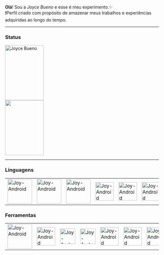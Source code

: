 

**Olá**! Sou a *Joyce Bueno* e esse é meu experimento.✨<br/>
❗Perfil criado com propósito de amazenar meus trabalhos e experiências adquiridas ao longo do tempo.<hr/> 


### Status
<div>
 <img height="180em" width="50%" src="https://github-readme-stats.vercel.app/api?username=joycebueno&show_icons=true&theme=dracula" alt="Joyce Bueno" />
 <img height="180em" width="50%" src="https://github-readme-stats.vercel.app/api/top-langs/?username=joycebueno&layout=compact&langs_count=16&theme=dracula" /> 
</div>

<hr/>

### Linguagens
<table cellspan="0" collspan="0" width="100">
  <tr>
    <td>
      <img align="center" alt="Joy-Android" height="auto" width="80"  src="https://cdn.jsdelivr.net/gh/devicons/devicon@latest/icons/java/java-original-wordmark.svg">
     </td>
    <td>
      <img align="center" alt="Joy-Android" height="auto" width="80"  src="https://cdn.jsdelivr.net/gh/devicons/devicon@latest/icons/xml/xml-original.svg">
     </td>
    <td>
       <img align="center" alt="Joy-Android" height="auto" width="80"  src="https://cdn.jsdelivr.net/gh/devicons/devicon@latest/icons/kotlin/kotlin-original-wordmark.svg">
     </td>
     <td>
      <img align="center" alt="Joy-Android" height="auto" width="60"  src="https://cdn.jsdelivr.net/gh/devicons/devicon@latest/icons/javascript/javascript-original.svg">
     </td>
     <td>
      <img align="center" alt="Joy-Android" height="auto" width="60"  src="https://cdn.jsdelivr.net/gh/devicons/devicon@latest/icons/html5/html5-original-wordmark.svg">
     </td>
     <td>
       <img align="center" alt="Joy-Android" height="auto" width="60"  src="https://cdn.jsdelivr.net/gh/devicons/devicon@latest/icons/git/git-original-wordmark.svg">
     </td>
  </tr>
</table>

### Ferramentas
<table cellspan="0" collspan="0" width="100">
  <tr>
     <td>
       <img align="center" alt="Joy-Android" height="auto" width="80"  src="https://cdn.jsdelivr.net/gh/devicons/devicon@latest/icons/androidstudio/androidstudio-plain-wordmark.svg">
     </td>
    <td>
      <img align="center" alt="Joy-Android" height="auto" width="60"  src="https://cdn.jsdelivr.net/gh/devicons/devicon@latest/icons/intellij/intellij-original.svg">
     </td>
    <td>
      <img align="center" alt="Joy-Android" height="auto" width="50"  src="https://cdn.jsdelivr.net/gh/devicons/devicon@latest/icons/visualstudio/visualstudio-original.svg">
     </td>
    <td>
       <img align="center" alt="Joy-Android" height="auto" width="50"  src="https://cdn.jsdelivr.net/gh/devicons/devicon@latest/icons/figma/figma-original.svg">
     </td>
     <td>
      <img align="center" alt="Joy-Android" height="auto" width="60"  src="https://cdn.jsdelivr.net/gh/devicons/devicon@latest/icons/bitbucket/bitbucket-original-wordmark.svg">
     </td>
     <td>
      <img align="center" alt="Joy-Android" height="auto" width="60"  src="https://cdn.jsdelivr.net/gh/devicons/devicon@latest/icons/jira/jira-original-wordmark.svg">
     </td>
     <td>
       <img align="center" alt="Joy-Android" height="auto" width="60"  src="https://cdn.jsdelivr.net/gh/devicons/devicon@latest/icons/bamboo/bamboo-original-wordmark.svg">
     </td>
  </tr>
</table>





